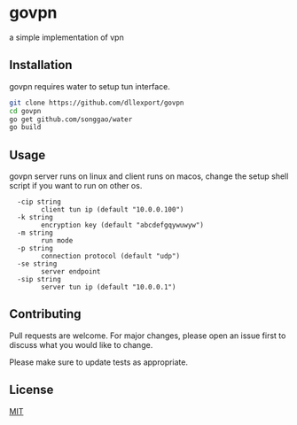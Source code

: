 # govpn

a simple implementation of vpn

## Installation

govpn requires water to setup tun interface.

```bash
git clone https://github.com/dllexport/govpn
cd govpn
go get github.com/songgao/water
go build
```

## Usage

govpn server runs on linux and client runs on macos, change the setup shell script if you want to run on other os.

```
  -cip string
        client tun ip (default "10.0.0.100")
  -k string
        encryption key (default "abcdefgqywuwyw")
  -m string
        run mode
  -p string
        connection protocol (default "udp")
  -se string
        server endpoint
  -sip string
        server tun ip (default "10.0.0.1")
```

## Contributing
Pull requests are welcome. For major changes, please open an issue first to discuss what you would like to change.

Please make sure to update tests as appropriate.

## License
[MIT](https://choosealicense.com/licenses/mit/)